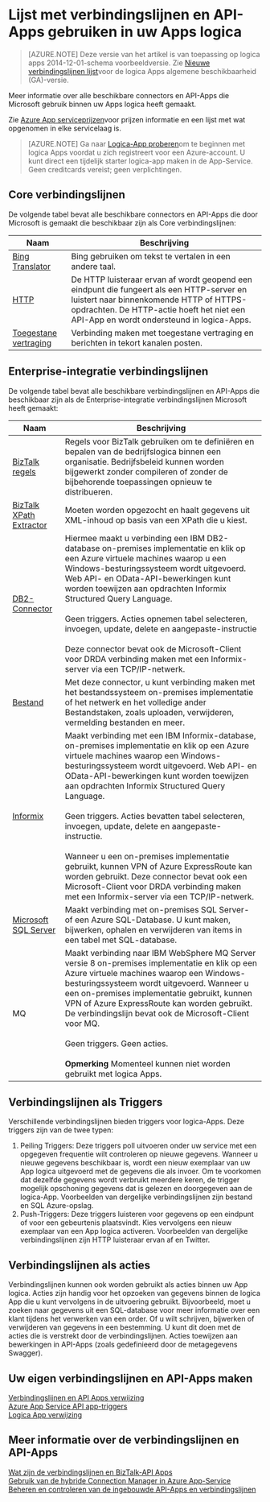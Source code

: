 <properties
    pageTitle="Lijst met beschikbare verbindingslijnen en API Apps | Microsoft Azure-App-Service"
    description="Lees meer over de verbindingslijnen en API-Apps in Azure App-Service"
    services="logic-apps"
    documentationCenter=""
    authors="MandiOhlinger"
    manager="erikre"
    editor="cgronlun"/>

<tags
    ms.service="logic-apps"
    ms.workload="integration"
    ms.tgt_pltfrm="na"
    ms.devlang="na"
    ms.topic="get-started-article"
    ms.date="09/01/2016"
    ms.author="mandia"/>


# <a name="list-of-connectors-and-api-apps-to-use-in-your-logic-apps"></a>Lijst met verbindingslijnen en API-Apps gebruiken in uw Apps logica
>[AZURE.NOTE] Deze versie van het artikel is van toepassing op logica apps 2014-12-01-schema voorbeeldversie. Zie [Nieuwe verbindingslijnen lijst](../connectors/apis-list.md)voor de logica Apps algemene beschikbaarheid (GA)-versie.

Meer informatie over alle beschikbare connectors en API-Apps die Microsoft gebruik binnen uw Apps logica heeft gemaakt.

Zie [Azure App serviceprijzen](https://azure.microsoft.com/pricing/details/app-service/)voor prijzen informatie en een lijst met wat opgenomen in elke servicelaag is.

> [AZURE.NOTE] Ga naar [Logica-App proberen](https://tryappservice.azure.com/?appservice=logic)om te beginnen met logica Apps voordat u zich registreert voor een Azure-account. U kunt direct een tijdelijk starter logica-app maken in de App-Service. Geen creditcards vereist; geen verplichtingen.

## <a name="core-connectors"></a>Core verbindingslijnen
De volgende tabel bevat alle beschikbare connectors en API-Apps die door Microsoft is gemaakt die beschikbaar zijn als Core verbindingslijnen:

Naam | Beschrijving
--- | ---
[Bing Translator](https://azure.microsoft.com/marketplace/partners/bing/microsofttranslator/) | Bing gebruiken om tekst te vertalen in een andere taal.
[HTTP](app-service-logic-connector-http.md) | De HTTP luisteraar ervan af wordt geopend een eindpunt die fungeert als een HTTP-server en luistert naar binnenkomende HTTP of HTTPS-opdrachten. De HTTP-actie hoeft het niet een API-App en wordt ondersteund in logica-Apps.
[Toegestane vertraging](app-service-logic-connector-slack.md) | Verbinding maken met toegestane vertraging en berichten in tekort kanalen posten.


## <a name="enterprise-integration-connectors"></a>Enterprise-integratie verbindingslijnen
De volgende tabel bevat alle beschikbare verbindingslijnen en API-Apps die beschikbaar zijn als de Enterprise-integratie verbindingslijnen Microsoft heeft gemaakt:

Naam  | Beschrijving
------------- | -------------
[BizTalk regels](app-service-logic-use-biztalk-rules.md) | Regels voor BizTalk gebruiken om te definiëren en bepalen van de bedrijfslogica binnen een organisatie. Bedrijfsbeleid kunnen worden bijgewerkt zonder compileren of zonder de bijbehorende toepassingen opnieuw te distribueren.
[BizTalk XPath Extractor](app-service-logic-xpath-extract.md) | Moeten worden opgezocht en haalt gegevens uit XML-inhoud op basis van een XPath die u kiest.
[DB2-Connector](app-service-logic-connector-db2.md) | Hiermee maakt u verbinding een IBM DB2-database on-premises implementatie en klik op een Azure virtuele machines waarop u een Windows-besturingssysteem wordt uitgevoerd. Web API- en OData-API-bewerkingen kunt worden toewijzen aan opdrachten Informix Structured Query Language. <br/><br/>Geen triggers. Acties opnemen tabel selecteren, invoegen, update, delete en aangepaste-instructie<br/><br/>Deze connector bevat ook de Microsoft-Client voor DRDA verbinding maken met een Informix-server via een TCP/IP-netwerk.
[Bestand](app-service-logic-connector-file.md) | Met deze connector, u kunt verbinding maken met het bestandssysteem on-premises implementatie of het netwerk en het volledige ander Bestandstaken, zoals uploaden, verwijderen, vermelding bestanden en meer.
[Informix](app-service-logic-connector-informix.md) | Maakt verbinding met een IBM Informix-database, on-premises implementatie en klik op een Azure virtuele machines waarop een Windows-besturingssysteem wordt uitgevoerd. Web API- en OData-API-bewerkingen kunt worden toewijzen aan opdrachten Informix Structured Query Language.<br/><br/>Geen triggers. Acties bevatten tabel selecteren, invoegen, update, delete en aangepaste-instructie.<br/><br/>Wanneer u een on-premises implementatie gebruikt, kunnen VPN of Azure ExpressRoute kan worden gebruikt. Deze connector bevat ook een Microsoft-Client voor DRDA verbinding maken met een Informix-server via een TCP/IP-netwerk.
[Microsoft SQL Server](app-service-logic-connector-sql.md) | Maakt verbinding met on-premises SQL Server- of een Azure SQL-Database. U kunt maken, bijwerken, ophalen en verwijderen van items in een tabel met SQL-database.
MQ | Maakt verbinding naar IBM WebSphere MQ Server versie 8 on-premises implementatie en klik op een Azure virtuele machines waarop een Windows-besturingssysteem wordt uitgevoerd. Wanneer u een on-premises implementatie gebruikt, kunnen VPN of Azure ExpressRoute kan worden gebruikt. De verbindingslijn bevat ook de Microsoft-Client voor MQ.<br/><br/>Geen triggers. Geen acties.<br/><br/>**Opmerking** Momenteel kunnen niet worden gebruikt met logica Apps.

## <a name="connectors-as-triggers"></a>Verbindingslijnen als Triggers
Verschillende verbindingslijnen bieden triggers voor logica-Apps. Deze triggers zijn van de twee typen:

1. Peiling Triggers: Deze triggers poll uitvoeren onder uw service met een opgegeven frequentie wilt controleren op nieuwe gegevens. Wanneer u nieuwe gegevens beschikbaar is, wordt een nieuw exemplaar van uw App logica uitgevoerd met de gegevens die als invoer. Om te voorkomen dat dezelfde gegevens wordt verbruikt meerdere keren, de trigger mogelijk opschoning gegevens dat is gelezen en doorgegeven aan de logica-App. Voorbeelden van dergelijke verbindingslijnen zijn bestand en SQL Azure-opslag.
2. Push-Triggers: Deze triggers luisteren voor gegevens op een eindpunt of voor een gebeurtenis plaatsvindt. Kies vervolgens een nieuw exemplaar van een App logica activeren. Voorbeelden van dergelijke verbindingslijnen zijn HTTP luisteraar ervan af en Twitter.

## <a name="connectors-as-actions"></a>Verbindingslijnen als acties
Verbindingslijnen kunnen ook worden gebruikt als acties binnen uw App logica. Acties zijn handig voor het opzoeken van gegevens binnen de logica App die u kunt vervolgens in de uitvoering gebruikt. Bijvoorbeeld, moet u zoeken naar gegevens uit een SQL-database voor meer informatie over een klant tijdens het verwerken van een order. Of u wilt schrijven, bijwerken of verwijderen van gegevens in een bestemming. U kunt dit doen met de acties die is verstrekt door de verbindingslijnen. Acties toewijzen aan bewerkingen in API-Apps (zoals gedefinieerd door de metagegevens Swagger).

## <a name="create-your-own-connectors-and-api-apps"></a>Uw eigen verbindingslijnen en API-Apps maken
[Verbindingslijnen en API Apps verwijzing](http://aka.ms/appservicesconnectorreference)  
[Azure App Service API app-triggers](../app-service-api/app-service-api-dotnet-triggers.md)  
[Logica App verwijzing](https://msdn.microsoft.com/library/azure/dn948510.aspx)

## <a name="more-on-connectors-and-api-apps"></a>Meer informatie over de verbindingslijnen en API-Apps
[Wat zijn de verbindingslijnen en BizTalk-API Apps](app-service-logic-what-are-biztalk-api-apps.md)  
[Gebruik van de hybride Connection Manager in Azure App-Service](app-service-logic-hybrid-connection-manager.md)  
[Beheren en controleren van de ingebouwde API-Apps en verbindingslijnen](app-service-logic-monitor-your-connectors.md)

